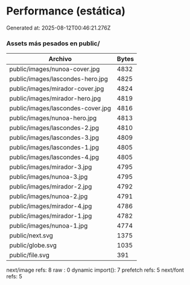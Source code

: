 # Performance (estática)

Generated at: 2025-08-12T00:46:21.276Z

### Assets más pesados en public/
| Archivo | Bytes |
| --- | --- |
| public/images/nunoa-cover.jpg | 4832 |
| public/images/lascondes-hero.jpg | 4825 |
| public/images/mirador-cover.jpg | 4824 |
| public/images/mirador-hero.jpg | 4819 |
| public/images/lascondes-cover.jpg | 4816 |
| public/images/nunoa-hero.jpg | 4813 |
| public/images/lascondes-2.jpg | 4810 |
| public/images/lascondes-3.jpg | 4809 |
| public/images/lascondes-1.jpg | 4805 |
| public/images/lascondes-4.jpg | 4805 |
| public/images/mirador-3.jpg | 4795 |
| public/images/nunoa-3.jpg | 4795 |
| public/images/mirador-2.jpg | 4792 |
| public/images/nunoa-2.jpg | 4791 |
| public/images/mirador-4.jpg | 4786 |
| public/images/mirador-1.jpg | 4782 |
| public/images/nunoa-1.jpg | 4774 |
| public/next.svg | 1375 |
| public/globe.svg | 1035 |
| public/file.svg | 391 |

next/image refs: 8
raw <img>: 0
dynamic import(): 7
prefetch refs: 5
next/font refs: 5
